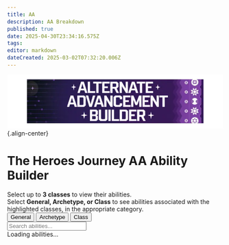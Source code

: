 ```yaml
---
title: AA
description: AA Breakdown
published: true
date: 2025-04-30T23:34:16.575Z
tags: 
editor: markdown
dateCreated: 2025-03-02T07:32:20.006Z
---
```


![aa_builder.webp](/classes-and-abilities/aa_builder.webp){.align-center}

<div id="aa-builder">
  <h1>The Heroes Journey AA Ability Builder</h1>
  <div class="center-text">
    Select up to <strong>3 classes</strong> to view their abilities.<br>
    Select <strong>General, Archetype, or Class</strong> to see abilities associated with the highlighted classes, in the appropriate category.
  </div>
  
  <div class="filter-options">
    <button class="mode-button active" data-mode="general">General</button>
    <button class="mode-button" data-mode="archetype">Archetype</button>
    <button class="mode-button" data-mode="class">Class</button>
  </div>
  
  <div class="class-buttons" id="classButtons">
    <!-- Classes will be populated via JS -->
  </div>
  
  <div class="search-container">
    <input type="text" id="searchInput" placeholder="Search abilities..." class="search-input">
  </div>
  
  <div class="stats" id="stats">
    Loading abilities...
  </div>
  
  <div class="abilities-container" id="abilitiesContainer">
    <!-- Abilities will be populated via JS -->
  </div>
</div>